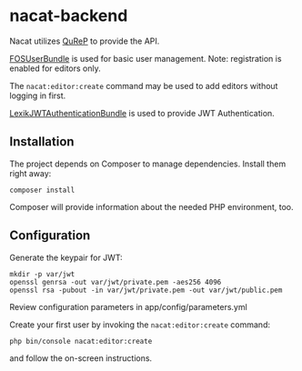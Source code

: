 nacat-backend
=============

Nacat utilizes [QuReP](https://github.com/solazs/qurep) to provide the API.

[FOSUserBundle](https://github.com/FriendsOfSymfony/FOSUserBundle) is used for basic user management.
Note: registration is enabled for editors only.

The `nacat:editor:create` command may be used to add editors without logging in first.
 

[LexikJWTAuthenticationBundle](https://github.com/lexik/LexikJWTAuthenticationBundle) is used to provide JWT Authentication.

Installation
------------

The project depends on Composer to manage dependencies. Install them right away:

`composer install`

Composer will provide information about the needed PHP environment, too.

Configuration
-------------

Generate the keypair for JWT:

```
mkdir -p var/jwt
openssl genrsa -out var/jwt/private.pem -aes256 4096
openssl rsa -pubout -in var/jwt/private.pem -out var/jwt/public.pem
```

Review configuration parameters in app/config/parameters.yml

Create your first user by invoking the `nacat:editor:create` command:

`php bin/console nacat:editor:create`

and follow the on-screen instructions.
